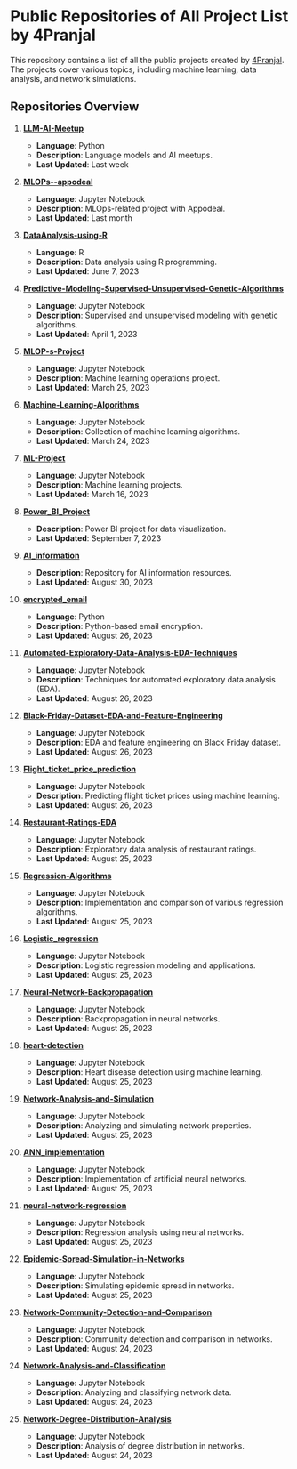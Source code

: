 # Public Repositories of All Project List by 4Pranjal

This repository contains a list of all the public projects created by [4Pranjal](https://github.com/4Pranjal). The projects cover various topics, including machine learning, data analysis, and network simulations.

## Repositories Overview

1. **[LLM-AI-Meetup](https://github.com/4Pranjal/LLM-AI-Meetup)**
   - **Language**: Python
   - **Description**: Language models and AI meetups.
   - **Last Updated**: Last week

2. **[MLOPs--appodeal](https://github.com/4Pranjal/MLOPs--appodeal)**
   - **Language**: Jupyter Notebook
   - **Description**: MLOps-related project with Appodeal.
   - **Last Updated**: Last month

3. **[DataAnalysis-using-R](https://github.com/4Pranjal/DataAnalysis-using-R)**
   - **Language**: R
   - **Description**: Data analysis using R programming.
   - **Last Updated**: June 7, 2023

4. **[Predictive-Modeling-Supervised-Unsupervised-Genetic-Algorithms](https://github.com/4Pranjal/Predictive-Modeling-Supervised-Unsupervised-Genetic-Algorithms)**
   - **Language**: Jupyter Notebook
   - **Description**: Supervised and unsupervised modeling with genetic algorithms.
   - **Last Updated**: April 1, 2023

5. **[MLOP-s-Project](https://github.com/4Pranjal/MLOP-s-Project)**
   - **Language**: Jupyter Notebook
   - **Description**: Machine learning operations project.
   - **Last Updated**: March 25, 2023

6. **[Machine-Learning-Algorithms](https://github.com/4Pranjal/Machine-Learning-Algorithms)**
   - **Language**: Jupyter Notebook
   - **Description**: Collection of machine learning algorithms.
   - **Last Updated**: March 24, 2023

7. **[ML-Project](https://github.com/4Pranjal/ML-Project)**
   - **Language**: Jupyter Notebook
   - **Description**: Machine learning projects.
   - **Last Updated**: March 16, 2023

8. **[Power_BI_Project](https://github.com/4Pranjal/Power_BI_Project)**
   - **Description**: Power BI project for data visualization.
   - **Last Updated**: September 7, 2023

9. **[AI_information](https://github.com/4Pranjal/AI_information)**
   - **Description**: Repository for AI information resources.
   - **Last Updated**: August 30, 2023

10. **[encrypted_email](https://github.com/4Pranjal/encrypted_email)**
    - **Language**: Python
    - **Description**: Python-based email encryption.
    - **Last Updated**: August 26, 2023
11. **[Automated-Exploratory-Data-Analysis-EDA-Techniques](https://github.com/4Pranjal/Automated-Exploratory-Data-Analysis-EDA-Techniques)**
    - **Language**: Jupyter Notebook
    - **Description**: Techniques for automated exploratory data analysis (EDA).
    - **Last Updated**: August 26, 2023

12. **[Black-Friday-Dataset-EDA-and-Feature-Engineering](https://github.com/4Pranjal/Black-Friday-Dataset-EDA-and-Feature-Engineering)**
    - **Language**: Jupyter Notebook
    - **Description**: EDA and feature engineering on Black Friday dataset.
    - **Last Updated**: August 26, 2023

13. **[Flight_ticket_price_prediction](https://github.com/4Pranjal/Flight_ticket_price_prediction)**
    - **Language**: Jupyter Notebook
    - **Description**: Predicting flight ticket prices using machine learning.
    - **Last Updated**: August 26, 2023

14. **[Restaurant-Ratings-EDA](https://github.com/4Pranjal/Restaurant-Ratings-EDA)**
    - **Language**: Jupyter Notebook
    - **Description**: Exploratory data analysis of restaurant ratings.
    - **Last Updated**: August 25, 2023

15. **[Regression-Algorithms](https://github.com/4Pranjal/Regression-Algorithms)**
    - **Language**: Jupyter Notebook
    - **Description**: Implementation and comparison of various regression algorithms.
    - **Last Updated**: August 25, 2023

16. **[Logistic_regression](https://github.com/4Pranjal/Logistic_regression)**
    - **Language**: Jupyter Notebook
    - **Description**: Logistic regression modeling and applications.
    - **Last Updated**: August 25, 2023

17. **[Neural-Network-Backpropagation](https://github.com/4Pranjal/Neural-Network-Backpropagation)**
    - **Language**: Jupyter Notebook
    - **Description**: Backpropagation in neural networks.
    - **Last Updated**: August 25, 2023

18. **[heart-detection](https://github.com/4Pranjal/heart-detection)**
    - **Language**: Jupyter Notebook
    - **Description**: Heart disease detection using machine learning.
    - **Last Updated**: August 25, 2023

19. **[Network-Analysis-and-Simulation](https://github.com/4Pranjal/Network-Analysis-and-Simulation)**
    - **Language**: Jupyter Notebook
    - **Description**: Analyzing and simulating network properties.
    - **Last Updated**: August 25, 2023

20. **[ANN_implementation](https://github.com/4Pranjal/ANN_implementation)**
    - **Language**: Jupyter Notebook
    - **Description**: Implementation of artificial neural networks.
    - **Last Updated**: August 25, 2023

21. **[neural-network-regression](https://github.com/4Pranjal/neural-network-regression)**
    - **Language**: Jupyter Notebook
    - **Description**: Regression analysis using neural networks.
    - **Last Updated**: August 25, 2023

22. **[Epidemic-Spread-Simulation-in-Networks](https://github.com/4Pranjal/Epidemic-Spread-Simulation-in-Networks)**
    - **Language**: Jupyter Notebook
    - **Description**: Simulating epidemic spread in networks.
    - **Last Updated**: August 25, 2023

23. **[Network-Community-Detection-and-Comparison](https://github.com/4Pranjal/Network-Community-Detection-and-Comparison)**
    - **Language**: Jupyter Notebook
    - **Description**: Community detection and comparison in networks.
    - **Last Updated**: August 24, 2023

24. **[Network-Analysis-and-Classification](https://github.com/4Pranjal/Network-Analysis-and-Classification)**
    - **Language**: Jupyter Notebook
    - **Description**: Analyzing and classifying network data.
    - **Last Updated**: August 24, 2023

25. **[Network-Degree-Distribution-Analysis](https://github.com/4Pranjal/Network-Degree-Distribution-Analysis)**
    - **Language**: Jupyter Notebook
    - **Description**: Analysis of degree distribution in networks.
    - **Last Updated**: August 24, 2023



